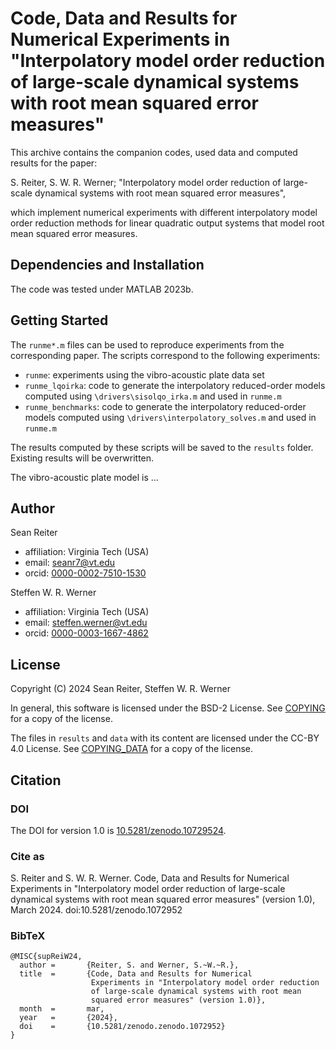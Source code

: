 Code, Data and Results for Numerical Experiments in "Interpolatory 
model order reduction of large-scale dynamical systems with root mean 
squared error measures"
===========================================================================

This archive contains the companion codes, used data and computed results
for the paper:

S. Reiter, S. W. R. Werner; "Interpolatory model order reduction of 
large-scale dynamical systems with root mean squared error measures",

which implement numerical experiments with different interpolatory model 
order reduction methods for linear quadratic output systems that 
model root mean squared error measures.


## Dependencies and Installation

The code was tested under MATLAB 2023b.


## Getting Started

The `runme*.m` files can be used to reproduce experiments from the
corresponding paper.
The scripts correspond to the following experiments:
* `runme`: experiments using the vibro-acoustic plate data set
* `runme_lqoirka`: code to generate the interpolatory reduced-order models 
  computed using `\drivers\sisolqo_irka.m` and used in `runme.m`
* `runme_benchmarks`: code to generate the interpolatory reduced-order 
  models computed using `\drivers\interpolatory_solves.m` and used in 
  `runme.m`

The results computed by these scripts will be saved to the `results`
folder. Existing results will be overwritten.

The vibro-acoustic plate model is ...


## Author

Sean Reiter
* affiliation: Virginia Tech (USA)
* email: seanr7@vt.edu
* orcid: [0000-0002-7510-1530](https://orcid.org/0000-0002-7510-1530)

Steffen W. R. Werner
* affiliation: Virginia Tech (USA)
* email: steffen.werner@vt.edu
* orcid: [0000-0003-1667-4862](https://orcid.org/0000-0003-1667-4862)


## License

Copyright (C) 2024 Sean Reiter, Steffen W. R. Werner

In general, this software is licensed under the BSD-2 License.
See [COPYING](COPYING) for a copy of the license.

The files in `results` and `data` with its content are licensed under 
the CC-BY 4.0 License. See [COPYING_DATA](COPYING_DATA) for a copy of the 
license.


## Citation


### DOI

The DOI for version 1.0 is
[10.5281/zenodo.10729524](https://doi.org/10.5281/zenodo.10729524).


### Cite as

S. Reiter and S. W. R. Werner. Code, Data and Results for Numerical 
Experiments in "Interpolatory model order reduction of large-scale 
dynamical systems with root mean squared error measures" (version 1.0),
March 2024. doi:10.5281/zenodo.1072952


### BibTeX

    @MISC{supReiW24,
      author =       {Reiter, S. and Werner, S.~W.~R.},
      title  =       {Code, Data and Results for Numerical 
                      Experiments in "Interpolatory model order reduction 
                      of large-scale dynamical systems with root mean 
                      squared error measures" (version 1.0)},
      month  =       mar,
      year   =       {2024},
      doi    =       {10.5281/zenodo.zenodo.1072952}
    }
